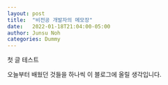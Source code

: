 ```yaml
---
layout: post
title:  "비전공 개발자의 메모장"
date:   2022-01-18T21:04:00-05:00
author: Junsu Noh
categories: Dummy
---
```


 첫 글 테스트

오늘부터 배웠던 것들을 하나씩 이 블로그에 올릴 생각입니다.
